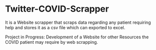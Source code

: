 # Twitter-COVID-Scrapper
It is a Website scrapper that scraps data regarding any patient requiring help and stores it as a csv file which can exported to excel.

Project in Progress: Development of a Website for other Resources the COVID patient may require by web scrapping.
